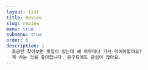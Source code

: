 ```yaml
---
layout: list
title: Review
slug: review
menu: true
submenu: true
order: 6
description: |
  조금만 찾아보면 맛집이 있는데 왜 아무데나 가서 먹어야할까요?
  책 사는 것을 좋아합니다. 문구류에도 관심이 많아요.
---
```

